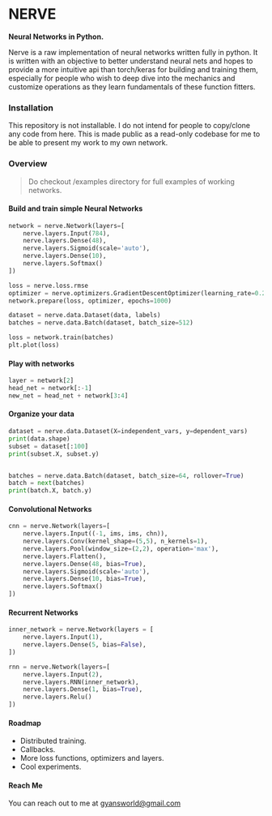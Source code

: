 # NERVE

**Neural Networks in Python.**

Nerve is a raw implementation of neural networks written fully in python. It is written with an objective to better understand neural nets and hopes to provide a more intuitive api than torch/keras for building and training them, especially for people who wish to deep dive into the mechanics and customize operations as they learn fundamentals of these function fitters.

### Installation

This repository is not installable. I do not intend for people to copy/clone any code from here. This is made public as a read-only codebase for me to be able to present my work to my own network.


### Overview

> Do checkout /examples directory for full examples of working networks.

#### Build and train simple Neural Networks

```python
network = nerve.Network(layers=[
    nerve.layers.Input(784),
    nerve.layers.Dense(48),
    nerve.layers.Sigmoid(scale='auto'),
    nerve.layers.Dense(10),
    nerve.layers.Softmax()
])

loss = nerve.loss.rmse
optimizer = nerve.optimizers.GradientDescentOptimizer(learning_rate=0.2)
network.prepare(loss, optimizer, epochs=1000)

dataset = nerve.data.Dataset(data, labels)
batches = nerve.data.Batch(dataset, batch_size=512)

loss = network.train(batches)
plt.plot(loss)
```

#### Play with networks
``` python
layer = network[2]
head_net = network[:-1]
new_net = head_net + network[3:4]
```

#### Organize your data
```python
dataset = nerve.data.Dataset(X=independent_vars, y=dependent_vars)
print(data.shape)
subset = dataset[:100]
print(subset.X, subset.y)


batches = nerve.data.Batch(dataset, batch_size=64, rollover=True)
batch = next(batches)
print(batch.X, batch.y)
```

#### Convolutional Networks
```python
cnn = nerve.Network(layers=[
    nerve.layers.Input((-1, ims, ims, chn)),
    nerve.layers.Conv(kernel_shape=(5,5), n_kernels=1),
    nerve.layers.Pool(window_size=(2,2), operation='max'),
    nerve.layers.Flatten(),
    nerve.layers.Dense(48, bias=True),
    nerve.layers.Sigmoid(scale='auto'),
    nerve.layers.Dense(10, bias=True),
    nerve.layers.Softmax()
])
```

#### Recurrent Networks
```python
inner_network = nerve.Network(layers = [
    nerve.layers.Input(1),
    nerve.layers.Dense(5, bias=False),
])

rnn = nerve.Network(layers=[
    nerve.layers.Input(2),
    nerve.layers.RNN(inner_network),
    nerve.layers.Dense(1, bias=True),
    nerve.layers.Relu()
])
```

#### Roadmap

- Distributed training.
- Callbacks.
- More loss functions, optimizers and layers.
- Cool experiments.


#### Reach Me
You can reach out to me at gyansworld@gmail.com

